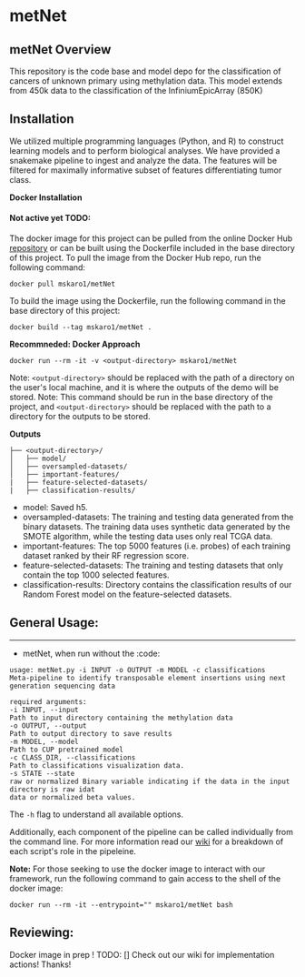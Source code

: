 # metNet

## metNet Overview

This repository is the code base and model depo for the classification of cancers of unknown primary using methylation data. This 
model extends from 450k data to the classification of the InfiniumEpicArray (850K)

## Installation
We utilized multiple programming languages (Python, and R) to construct learning models 
and to perform biological analyses. We have provided a snakemake pipeline to ingest and 
analyze the data. The features will be filtered for maximally informative subset of features
differentiating  tumor class.

**Docker Installation**
#### Not active yet TODO:
The docker image for this project can be pulled from the online Docker Hub [repository](https://hub.docker.com/r/mskaro1/metNet) 
or can be built using the Dockerfile included in the base directory of this project.
To pull the image from the Docker Hub repo, run the following command:
```
docker pull mskaro1/metNet
```

To build the image using the Dockerfile, run the following command in the base directory of this project:
```
docker build --tag mskaro1/metNet .
```

**Recommneded: Docker Approach**
```
docker run --rm -it -v <output-directory> mskaro1/metNet
```
Note: `<output-directory>` should be replaced with the path of a directory on the user's local machine, and it is where the outputs of the demo will be stored.
Note: This command should be run in the base directory of the project, and `<output-directory>` should be replaced with the path to a directory for the outputs to be stored.
  
**Outputs**
```
├── <output-directory>/
│   ├── model/
│   ├── oversampled-datasets/
│   ├── important-features/
|   ├── feature-selected-datasets/
|   ├── classification-results/
```
- model: Saved h5. 
- oversampled-datasets: The training and testing data generated from the binary datasets. The training data uses synthetic data generated by the SMOTE algorithm, while the testing data uses only real TCGA data.
- important-features: The top 5000 features (i.e. probes) of each training dataset ranked by their RF regression score.
- feature-selected-datasets: The training and testing datasets that only contain the top 1000 selected features.
- classification-results: Directory contains the classification results of our Random Forest model on the feature-selected datasets.

## General Usage:
---------
* metNet, when run without the :code:

```
usage: metNet.py -i INPUT -o OUTPUT -m MODEL -c classifications
Meta-pipeline to identify transposable element insertions using next
generation sequencing data

required arguments:
-i INPUT, --input
Path to input directory containing the methylation data
-o OUTPUT, --output
Path to output directory to save results
-m MODEL, --model
Path to CUP pretrained model
-c CLASS_DIR, --classifications
Path to classifications visualization data.
-s STATE --state
raw or normalized Binary variable indicating if the data in the input directory is raw idat 
data or normalized beta values. 
```                              
    
The `-h` flag to understand all available options. 

Additionally, each component of the pipeline can be called individually from the command line. For more information read our [wiki](https://github.com/michaelSkaro/metNet/wiki) for a breakdown of each script's role in the pipeleine.

**Note:** For those seeking to use the docker image to interact with our framework, run the following command to gain access to the shell of the docker image:
```
docker run --rm -it --entrypoint="" mskaro1/metNet bash
```
## Reviewing:

Docker image in prep ! 
TODO: [] Check out our wiki for implementation actions!
Thanks!
